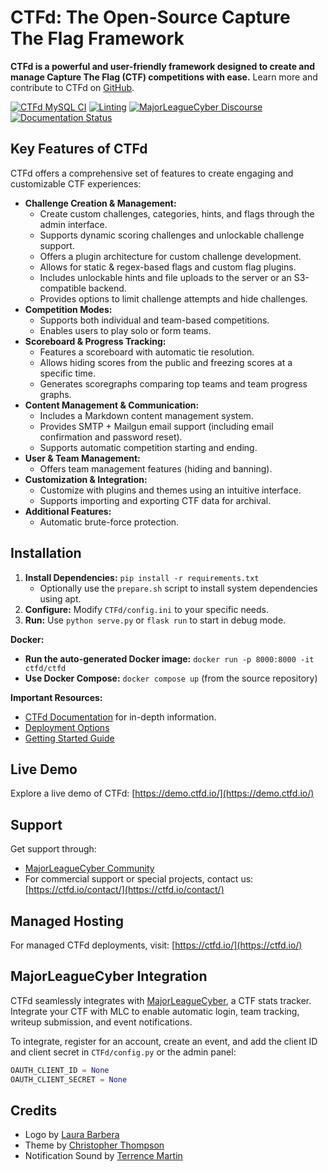 # CTFd: The Open-Source Capture The Flag Framework

**CTFd is a powerful and user-friendly framework designed to create and manage Capture The Flag (CTF) competitions with ease.** Learn more and contribute to CTFd on [GitHub](https://github.com/CTFd/CTFd).

[![CTFd MySQL CI](https://github.com/CTFd/CTFd/workflows/CTFd%20MySQL%20CI/badge.svg?branch=master)](https://github.com/CTFd/CTFd/workflows/CTFd%20MySQL%20CI)
[![Linting](https://github.com/CTFd/CTFd/workflows/Linting/badge.svg?branch=master)](https://github.com/CTFd/CTFd/workflows/Linting)
[![MajorLeagueCyber Discourse](https://img.shields.io/discourse/status?server=https%3A%2F%2Fcommunity.majorleaguecyber.org%2F)](https://community.majorleaguecyber.org/)
[![Documentation Status](https://api.netlify.com/api/v1/badges/6d10883a-77bb-45c1-a003-22ce1284190e/deploy-status)](https://docs.ctfd.io)

## Key Features of CTFd

CTFd offers a comprehensive set of features to create engaging and customizable CTF experiences:

*   **Challenge Creation & Management:**
    *   Create custom challenges, categories, hints, and flags through the admin interface.
    *   Supports dynamic scoring challenges and unlockable challenge support.
    *   Offers a plugin architecture for custom challenge development.
    *   Allows for static & regex-based flags and custom flag plugins.
    *   Includes unlockable hints and file uploads to the server or an S3-compatible backend.
    *   Provides options to limit challenge attempts and hide challenges.
*   **Competition Modes:**
    *   Supports both individual and team-based competitions.
    *   Enables users to play solo or form teams.
*   **Scoreboard & Progress Tracking:**
    *   Features a scoreboard with automatic tie resolution.
    *   Allows hiding scores from the public and freezing scores at a specific time.
    *   Generates scoregraphs comparing top teams and team progress graphs.
*   **Content Management & Communication:**
    *   Includes a Markdown content management system.
    *   Provides SMTP + Mailgun email support (including email confirmation and password reset).
    *   Supports automatic competition starting and ending.
*   **User & Team Management:**
    *   Offers team management features (hiding and banning).
*   **Customization & Integration:**
    *   Customize with plugins and themes using an intuitive interface.
    *   Supports importing and exporting CTF data for archival.
*   **Additional Features:**
    *   Automatic brute-force protection.

## Installation

1.  **Install Dependencies:** `pip install -r requirements.txt`
    *   Optionally use the `prepare.sh` script to install system dependencies using apt.
2.  **Configure:** Modify `CTFd/config.ini` to your specific needs.
3.  **Run:** Use `python serve.py` or `flask run` to start in debug mode.

**Docker:**

*   **Run the auto-generated Docker image:**
    `docker run -p 8000:8000 -it ctfd/ctfd`
*   **Use Docker Compose:**
    `docker compose up` (from the source repository)

**Important Resources:**

*   [CTFd Documentation](https://docs.ctfd.io/) for in-depth information.
*   [Deployment Options](https://docs.ctfd.io/docs/deployment/installation)
*   [Getting Started Guide](https://docs.ctfd.io/tutorials/getting-started/)

## Live Demo

Explore a live demo of CTFd: [https://demo.ctfd.io/](https://demo.ctfd.io/)

## Support

Get support through:

*   [MajorLeagueCyber Community](https://community.majorleaguecyber.org/)
*   For commercial support or special projects, contact us: [https://ctfd.io/contact/](https://ctfd.io/contact/)

## Managed Hosting

For managed CTFd deployments, visit: [https://ctfd.io/](https://ctfd.io/)

## MajorLeagueCyber Integration

CTFd seamlessly integrates with [MajorLeagueCyber](https://majorleaguecyber.org/), a CTF stats tracker. Integrate your CTF with MLC to enable automatic login, team tracking, writeup submission, and event notifications.

To integrate, register for an account, create an event, and add the client ID and client secret in `CTFd/config.py` or the admin panel:

```python
OAUTH_CLIENT_ID = None
OAUTH_CLIENT_SECRET = None
```

## Credits

*   Logo by [Laura Barbera](http://www.laurabb.com/)
*   Theme by [Christopher Thompson](https://github.com/breadchris)
*   Notification Sound by [Terrence Martin](https://soundcloud.com/tj-martin-composer)